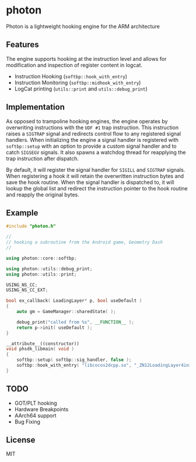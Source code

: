 # photon
Photon is a lightweight hooking engine for the ARM architecture

## Features
The engine supports hooking at the instruction level and allows for modification and inspection of register content in logcat. 
- Instruction Hooking (`softbp::hook_with_entry`)
- Instruction Monitoring (`softbp::midhook_with_entry`)
- LogCat printing (`utils::print` and `utils::debug_print`)

## Implementation
As opposed to trampoline hooking engines, the engine operates by overwriting instructions with the `UDF #1` trap instruction.  This instruction raises a `SIGTRAP` signal and redirects control flow to any registered signal handlers.  When initializing the engine a signal handler is registered with `softbp::setup` with an option to provide a custom signal handler and to catch `SIGSEGV` signals.  It also spawns a watchdog thread for reapplying the trap instruction after dispatch. 

By default, it will register the signal handler for `SIGILL` and `SIGTRAP` signals.  When registering a hook it will retain the overwritten instruction bytes and save the hook routine.  When the signal handler is dispatched to, it will lookup the global list and redirect the instruction pointer to the hook routine and reapply the original bytes.  


## Example
```cpp
#include "photon.h"

//
// hooking a subroutine from the Android game, Geometry Dash
//

using photon::core::softbp;

using photon::utils::debug_print;
using photon::utils::print;

USING_NS_CC;
USING_NS_CC_EXT;

bool ex_callback( LoadingLayer* p, bool useDefault )
{
    auto gm = GameManager::sharedState( );

    debug_print("called from %s", __FUNCTION__ );
    return p->init( useDefault );
}

__attribute__((constructor))
void phsdk_libmain( void )
{
    softbp::setup( softbp::sig_handler, false );
    softbp::hook_with_entry( "libcocos2dcpp.so", "_ZN12LoadingLayer4initEb", (void*) ex_callback );
}
```

## TODO
- GOT/PLT hooking
- Hardware Breakpoints 
- AArch64 support
- Bug Fixing

## License
MIT
